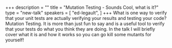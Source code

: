+++
description = ""
title = "Mutation Testing - Sounds Cool, what is it?"
type = "new-talk"
speakers = [
        "ed-legault",
]
+++
What is one way to verify that your unit tests are actually verifying your results and testing your code? Mutation Testing. It is more than just fun to say and is a useful tool to verify that your tests do what you think they are doing. In the talk I will briefly cover what it is and how it works so you can go kill some mutants for yourself!